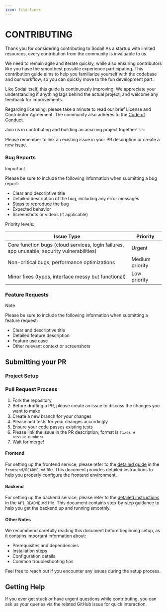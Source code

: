```yaml
---
icon: file-lines
---
```


# CONTRIBUTING

Thank you for considering contributing to Sodai! As a startup with limited resources, every contribution from the community is invaluable to us.

We need to remain agile and iterate quickly, while also ensuring contributors like you have the smoothest possible experience participating. This contribution guide aims to help you familiarize yourself with the codebase and our workflow, so you can quickly move to the fun development part.

Like Sodai itself, this guide is continuously improving. We appreciate your understanding if anything lags behind the actual project, and welcome any feedback for improvements.

Regarding licensing, please take a minute to read our brief License and Contributor Agreement. The community also adheres to the [Code of Conduct](https://github.com/hexdocom/sodai/blob/main/CODE_OF_CONDUCT.md).

Join us in contributing and building an amazing project together! 💡✨

Please remember to link an existing issue in your PR description or create a new issue.

### Bug Reports

> [!IMPORTANT]
> Please be sure to include the following information when submitting a bug report:

* Clear and descriptive title
* Detailed description of the bug, including any error messages
* Steps to reproduce the bug
* Expected behavior
* Screenshots or videos (if applicable)

Priority levels:

| Issue Type | Priority |
|------------|----------|
| Core function bugs (cloud services, login failures, app unusable, security vulnerabilities) | Urgent |
| Non-critical bugs, performance optimizations | Medium priority |
| Minor fixes (typos, interface messy but functional) | Low priority |

### Feature Requests

> [!NOTE]
> Please be sure to include the following information when submitting a feature request:

* Clear and descriptive title
* Detailed feature description
* Feature use case
* Other relevant context or screenshots

## Submitting your PR

### Project Setup

### Pull Request Process

1. Fork the repository
2. Before drafting a PR, please create an issue to discuss the changes you want to make
3. Create a new branch for your changes
4. Please add tests for your changes accordingly
5. Ensure your code passes existing tests
6. Please link the issue in the PR description, format is `fixes #<issue_number>`
7. Wait for merge!

#### Frontend

For setting up the frontend service, please refer to the [detailed guide](https://github.com/hexdocom/sodai/blob/main/frontend/WEB_README.md) in the `frontend/README.md` file. This document provides detailed instructions to help you properly configure the frontend environment.

#### Backend

For setting up the backend service, please refer to the [detailed instructions](https://github.com/hexdocom/sodai/blob/main/API_README.md) in the `API_README.md` file. This document contains step-by-step guidance to help you get the backend up and running smoothly.

#### Other Notes

We recommend carefully reading this document before beginning setup, as it contains important information about:

* Prerequisites and dependencies
* Installation steps
* Configuration details
* Common troubleshooting tips

Feel free to reach out if you encounter any issues during the setup process.

## Getting Help

If you ever get stuck or have urgent questions while contributing, you can ask us your queries via the related GitHub issue for quick interaction.